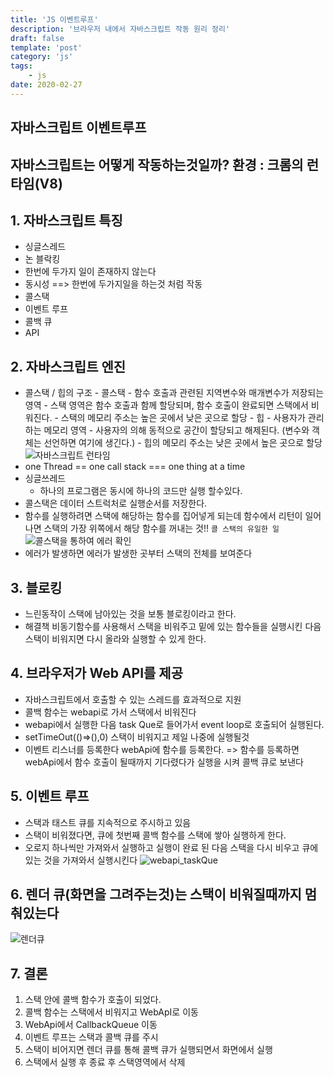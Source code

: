 ```yaml
---
title: 'JS 이벤트루프'
description: '브라우저 내에서 자바스크립트 작동 원리 정리'
draft: false
template: 'post'
category: 'js'
tags:
    - js
date: 2020-02-27
---
```


## 자바스크립트 이벤트루프

## 자바스크립트는 어떻게 작동하는것일까? 환경 : 크롬의 런타임(V8)

## 1. 자바스크립트 특징

-   싱글스레드
-   논 블락킹
-   한번에 두가지 일이 존재하지 않는다
-   동시성 ==> 한번에 두가지일을 하는것 처럼 작동
-   콜스택
-   이벤트 루프
-   콜백 큐
-   API

## 2. 자바스크립트 엔진

-   콜스택 / 힙의 구조 - 콜스택 - 함수 호출과 관련된 지역변수와 매개변수가 저장되는 영역 - 스택 영역은 함수 호출과 함께 할당되며, 함수 호출이 완료되면 스택에서 비워진다. - 스택의 메모리 주소는 높은 곳에서 낮은 곳으로 할당 - 힙 - 사용자가 관리하는 메모리 영역 - 사용자의 의해 동적으로 공간이 할당되고 해제된다. (변수와 객체는 선언하면 여기에 생긴다.) - 힙의 메모리 주소는 낮은 곳에서 높은 곳으로 할당
    ![자바스크립트 런타임](https://miro.medium.com/max/1600/1*i9nTlOSPH3q-sCd5-WHg-g.png)
-   one Thread == one call stack === one thing at a time
-   싱글쓰레드
    -   하나의 프로그램은 동시에 하나의 코드만 실행 할수있다.
-   콜스택은 데이터 스트럭처로 실행순서를 저장한다.
-   함수를 실행하려면 스택에 해당하는 함수를 집어넣게 되는데 함수에서 리턴이 일어나면 스택의 가장 위쪽에서 해당 함수를 꺼내는 것!! `콜 스택의 유일한 일`
    ![콜스택을 통하여 에러 확인](https://img.velog.io/post-images/jakeseo_me/ce05cad0-472c-11e9-b667-3db1122c69c1/failedStack.png?w=1024)
-   에러가 발생하면 에러가 발생한 곳부터 스택의 전체를 보여준다

## 3. 블로킹

-   느린동작이 스택에 남아있는 것을 보통 블로킹이라고 한다.
-   해결책 비동기함수를 사용해서 스택을 비워주고 밑에 있는 함수들을 실행시킨 다음 스택이 비워지면 다시 올라와 실행할 수 있게 한다.

## 4. 브라우저가 Web API를 제공

-   자바스크립트에서 호출할 수 있는 스레드를 효과적으로 지원
-   콜백 함수는 webapi로 가서 스택에서 비워진다
-   webapi에서 실행한 다음 task Que로 들어가서 event loop로 호출되어 실행된다.
-   setTimeOut(()=>(),0) 스택이 비워지고 제일 나중에 실행될것
-   이벤트 리스너를 등록한다 webApi에 함수를 등록한다. => 함수를 등록하면 webApi에서 함수 호출이 될때까지 기다렸다가 실행을 시켜 콜백 큐로 보낸다

## 5. 이벤트 루프

-   스택과 태스트 큐를 지속적으로 주시하고 있음
-   스택이 비워졌다면, 큐에 첫번째 콜백 함수를 스택에 쌓아 실행하게 한다.
-   오로지 하나씩만 가져와서 실행하고 실행이 완료 된 다음 스택을 다시 비우고 큐에 있는 것을 가져와서 실행시킨다
    ![webapi_taskQue](https://img.velog.io/post-images/jakeseo_me/37657cb0-4975-11e9-b570-3dfe666b85e0/JavascriptEventLoop1.png?w=1024)

## 6. 렌더 큐(화면을 그려주는것)는 스택이 비워질때까지 멈춰있는다

![렌더큐](https://beomy.github.io/assets/img/posts/javascript/render_queue.png)

## 7. 결론

1. 스택 안에 콜백 함수가 호출이 되었다.
2. 콜백 함수는 스택에서 비워지고 WebApI로 이동
3. WebApi에서 CallbackQueue 이동
4. 이벤트 루프는 스택과 콜백 큐를 주시
5. 스택이 비어지면 렌더 큐를 통해 콜백 큐가 실행되면서 화면에서 실행
6. 스택에서 실행 후 종료 후 스택영역에서 삭제
